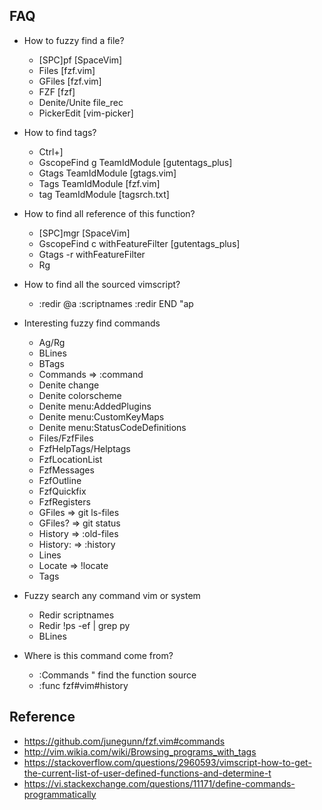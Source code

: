 ## FAQ

* How to fuzzy find a file?
  - [SPC]pf [SpaceVim]
  - Files [fzf.vim]
  - GFiles [fzf.vim]
  - FZF [fzf]
  - Denite/Unite file_rec
  - PickerEdit [vim-picker]

* How to find tags?
  - Ctrl+]
  - GscopeFind g TeamIdModule [gutentags_plus]
  - Gtags TeamIdModule [gtags.vim]
  - Tags TeamIdModule [fzf.vim]
  - tag TeamIdModule [tagsrch.txt]

* How to find all reference of this function?
  - [SPC]mgr [SpaceVim]
  - GscopeFind c withFeatureFilter [gutentags_plus]
  - Gtags -r withFeatureFilter
  - Rg

* How to find all the sourced vimscript?
  - :redir @a
    :scriptnames
    :redir END
    "ap

* Interesting fuzzy find commands
  - Ag/Rg
  - BLines
  - BTags
  - Commands  => :command
  - Denite change
  - Denite colorscheme
  - Denite menu:AddedPlugins
  - Denite menu:CustomKeyMaps
  - Denite menu:StatusCodeDefinitions
  - Files/FzfFiles
  - FzfHelpTags/Helptags
  - FzfLocationList
  - FzfMessages
  - FzfOutline
  - FzfQuickfix
  - FzfRegisters
  - GFiles    => git ls-files
  - GFiles?   => git status
  - History   => :old-files
  - History:  => :history
  - Lines
  - Locate    => !locate
  - Tags

* Fuzzy search any command vim or system
  - Redir scriptnames
  - Redir !ps -ef | grep py
  - BLines

* Where is this command come from?
  - :Commands " find the function source
  - :func fzf#vim#history

## Reference

* https://github.com/junegunn/fzf.vim#commands
* http://vim.wikia.com/wiki/Browsing_programs_with_tags
* https://stackoverflow.com/questions/2960593/vimscript-how-to-get-the-current-list-of-user-defined-functions-and-determine-t
* https://vi.stackexchange.com/questions/11171/define-commands-programmatically
